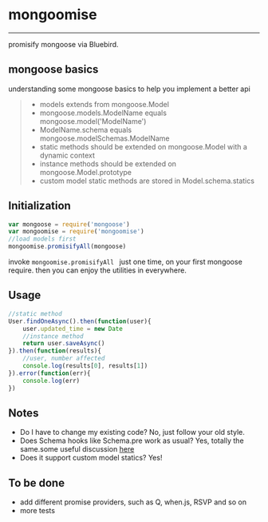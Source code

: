 # mongoomise

------

promisify mongoose via Bluebird.

## mongoose basics

understanding some mongoose basics to help you implement a better api

> * models extends from mongoose.Model
> * mongoose.models.ModelName equals mongoose.model('ModelName')
> * ModelName.schema equals mongoose.modelSchemas.ModelName
> * static methods should be extended on mongoose.Model with a dynamic context
> * instance methods should be extended on mongoose.Model.prototype
> * custom model static methods are stored in Model.schema.statics 

## Initialization

```javascript
var mongoose = require('mongoose')
var mongoomise = require('mongoomise')
//load models first
mongoomise.promisifyAll(mongoose)
 ```
 
invoke `mongoomise.promisifyAll ` just one time, on your first mongoose require.
then you can enjoy the utilities in everywhere.

## Usage

```javascript
//static method
User.findOneAsync().then(function(user){
	user.updated_time = new Date
	//instance method
	return user.saveAsync()
}).then(function(results){
	//user, number affected
	console.log(results[0], results[1])
}).error(function(err){
	console.log(err)
})
```

## Notes

* Do I have to change my existing code? No, just follow your old style.
* Does Schema hooks like Schema.pre work as usual? Yes, totally the same.some useful discussion [here](https://github.com/yamadapc/mongoose-bluebird-utils/issues/1)
* Does it support custom model statics? Yes!

## To be done

* add different promise providers, such as Q, when.js, RSVP and so on
* more tests
